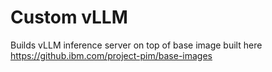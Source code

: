 # Custom vLLM

Builds vLLM inference server on top of base image built here https://github.ibm.com/project-pim/base-images
